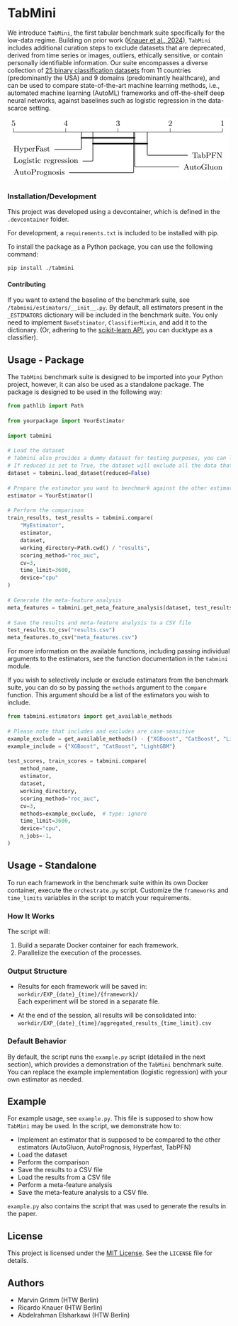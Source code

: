 # TabMini

We introduce `TabMini`, the first tabular benchmark suite specifically for the low-data regime. Building on prior work ([Knauer et al., 2024](https://arxiv.org/abs/2409.01635)), `TabMini` includes additional curation steps to exclude datasets that are deprecated, derived from time series or images, outliers, ethically sensitive, or contain personally identifiable information. Our suite encompasses a diverse collection of [25 binary classification datasets](https://github.com/RicardoKnauer/TabMini/blob/master/tabmini/data/data_info.py) from 11 countries (predominantly the USA) and 9 domains (predominantly healthcare), and can be used to compare state-of-the-art machine learning methods, i.e., automated machine learning (AutoML) frameworks and off-the-shelf deep neural networks, against baselines such as logistic regression in the data-scarce setting.

![Critical difference diagram comparing HyperFast, logistic regression, AutoPrognosis, AutoGluon, and TabPFN.](plotting/plots/cdd_filtered.svg)

### Installation/Development

This project was developed using a devcontainer, which is defined in the `.devcontainer` folder.

For development, a `requirements.txt` is included to be installed with pip.

To install the package as a Python package, you can use the following command:

```bash
pip install ./tabmini
```

#### Contributing

If you want to extend the baseline of the benchmark suite, see `/tabmini/estimators/__init__.py`.
By default, all estimators present in the `_ESTIMATORS` dictionary will be included in the benchmark suite.
You only need to implement `BaseEstimator`, `ClassifierMixin`, and add it to the dictionary.
(Or, adhering to the [scikit-learn API](https://scikit-learn.org/stable/developers/develop.html#rolling-your-own-estimator), you can ducktype as a classifier).

## Usage - Package

The `TabMini` benchmark suite is designed to be imported into your Python project, however, it can also be used as a
standalone package. The package is designed to be used in the following way:

```python
from pathlib import Path

from yourpackage import YourEstimator

import tabmini

# Load the dataset
# Tabmini also provides a dummy dataset for testing purposes, you can load it with tabmini.load_dummy_dataset() 
# If reduced is set to True, the dataset will exclude all the data that has been used to meta-train TabPFN
dataset = tabmini.load_dataset(reduced=False)

# Prepare the estimator you want to benchmark against the other estimators
estimator = YourEstimator()

# Perform the comparison
train_results, test_results = tabmini.compare(
    "MyEstimator",
    estimator,
    dataset,
    working_directory=Path.cwd() / "results",
    scoring_method="roc_auc",
    cv=3,
    time_limit=3600,
    device="cpu"
)

# Generate the meta-feature analysis
meta_features = tabmini.get_meta_feature_analysis(dataset, test_results, "MyEstimator", correlation_method="spearman")

# Save the results and meta-feature analysis to a CSV file
test_results.to_csv("results.csv")
meta_features.to_csv("meta_features.csv")
```

For more information on the available functions, including passing individual arguments to the estimators, 
see the function documentation in the `tabmini` module.

If you wish to selectively include or exclude estimators from the benchmark suite, you can do so by passing the
`methods` argument to the `compare` function. This argument should be a list of the estimators you wish to include.

```python
from tabmini.estimators import get_available_methods

# Please note that includes and excludes are case-sensitive
example_exclude = get_available_methods() - {"XGBoost", "CatBoost", "LightGBM"}
example_include = {"XGBoost", "CatBoost", "LightGBM"}

test_scores, train_scores = tabmini.compare(
    method_name,
    estimator,
    dataset,
    working_directory,
    scoring_method="roc_auc",
    cv=3,
    methods=example_exclude,  # type: ignore
    time_limit=3600,
    device="cpu",
    n_jobs=-1,
)
```

## Usage - Standalone

To run each framework in the benchmark suite within its own Docker container, execute the `orchestrate.py` script. Customize the `frameworks` and `time_limits` variables in the script to match your requirements.

### How It Works

The script will:
1. Build a separate Docker container for each framework.
2. Parallelize the execution of the processes.

### Output Structure

- Results for each framework will be saved in:  
  `workdir/EXP_{date}_{time}/{framework}/`  
  Each experiment will be stored in a separate file.

- At the end of the session, all results will be consolidated into:  
  `workdir/EXP_{date}_{time}/aggregated_results_{time_limit}.csv`

### Default Behavior

By default, the script runs the `example.py` script (detailed in the next section), which provides a demonstration of the `TabMini` benchmark suite. You can replace the example implementation (logistic regression) with your own estimator as needed.

## Example

For example usage, see `example.py`. This file is supposed to show how 
`TabMini` may be used. In the script, we demonstrate how to:

- Implement an estimator that is supposed to be compared to the other estimators (AutoGluon, AutoPrognosis, Hyperfast, TabPFN)
- Load the dataset
- Perform the comparison
- Save the results to a CSV file
- Load the results from a CSV file
- Perform a meta-feature analysis
- Save the meta-feature analysis to a CSV file.

`example.py` also contains the script that was used to generate the results in the paper.

## License

This project is licensed under the [MIT License](https://github.com/RicardoKnauer/TabMini/blob/master/LICENSE). See the `LICENSE` file for details.

## Authors

- Marvin Grimm (HTW Berlin)
- Ricardo Knauer (HTW Berlin)
- Abdelrahman Elsharkawi (HTW Berlin)
